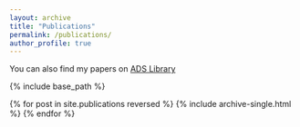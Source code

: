 ```yaml
---
layout: archive
title: "Publications"
permalink: /publications/
author_profile: true
---
```


You can also find my papers on [ADS Library](https://ui.adsabs.harvard.edu/search/filter_author_facet_hier_fq_author=AND&filter_author_facet_hier_fq_author=author_facet_hier%3A%221%2FZhang%2C%20S%2FZhang%2C%20Shiwu%22&filter_database_fq_database=AND&filter_database_fq_database=((database%3Aastronomy%20OR%20database%3Aphysics))&filter_database_fq_database=database%3A%22astronomy%22&fq=%7B!type%3Daqp%20v%3D%24fq_database%7D&fq=%7B!type%3Daqp%20v%3D%24fq_author%7D&fq_author=(author_facet_hier%3A%221%2FZhang%2C%20S%2FZhang%2C%20Shiwu%22)&fq_database=(((database%3Aastronomy%20OR%20database%3Aphysics))%20AND%20database%3A%22astronomy%22)&q=%20author%3A%22Zhang%2C%20Shiwu%22%20year%3A2018-&sort=date%20desc%2C%20bibcode%20desc&p_=0)

{% include base_path %}

{% for post in site.publications reversed %}
  {% include archive-single.html %}
{% endfor %}

